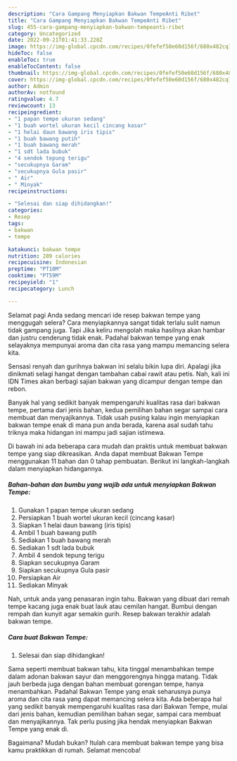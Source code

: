 ```yaml
---
description: "Cara Gampang Menyiapkan Bakwan TempeAnti Ribet"
title: "Cara Gampang Menyiapkan Bakwan TempeAnti Ribet"
slug: 455-cara-gampang-menyiapkan-bakwan-tempeanti-ribet
category: Uncategorized
date: 2022-09-21T01:41:33.228Z
image: https://img-global.cpcdn.com/recipes/0fefef50e60d156f/680x482cq70/bakwan-tempe-foto-resep-utama.jpg
hideToc: false
enableToc: true
enableTocContent: false
thumbnail: https://img-global.cpcdn.com/recipes/0fefef50e60d156f/680x482cq70/bakwan-tempe-foto-resep-utama.jpg
cover: https://img-global.cpcdn.com/recipes/0fefef50e60d156f/680x482cq70/bakwan-tempe-foto-resep-utama.jpg
author: Admin
authorAv: notfound
ratingvalue: 4.7
reviewcount: 13
recipeingredient:
- "1 papan tempe ukuran sedang"
- "1 buah wortel ukuran kecil cincang kasar"
- "1 helai daun bawang iris tipis"
- "1 buah bawang putih"
- "1 buah bawang merah"
- "1 sdt lada bubuk"
- "4 sendok tepung terigu"
- "secukupnya Garam"
- "secukupnya Gula pasir"
- " Air"
- " Minyak"
recipeinstructions:

- "Selesai dan siap dihidangkan!"
categories:
- Resep
tags:
- bakwan
- tempe

katakunci: bakwan tempe 
nutrition: 289 calories
recipecuisine: Indonesian
preptime: "PT10M"
cooktime: "PT59M"
recipeyield: "1"
recipecategory: Lunch

---
```



Selamat pagi Anda sedang mencari ide resep bakwan tempe yang menggugah selera? Cara menyiapkannya sangat tidak terlalu sulit namun tidak gampang juga. Tapi Jika keliru mengolah maka hasilnya akan hambar dan justru cenderung tidak enak. Padahal bakwan tempe yang enak selayaknya mempunyai aroma dan cita rasa yang mampu memancing selera kita.


Sensasi renyah dan gurihnya bakwan ini selalu bikin lupa diri. Apalagi jika dinikmati selagi hangat dengan tambahan cabai rawit atau petis. Nah, kali ini IDN Times akan berbagi sajian bakwan yang dicampur dengan tempe dan rebon.

Banyak hal yang sedikit banyak mempengaruhi kualitas rasa dari bakwan tempe, pertama dari jenis bahan, kedua pemilihan bahan segar sampai cara membuat dan menyajikannya. Tidak usah pusing kalau ingin menyiapkan bakwan tempe enak di mana pun anda berada, karena asal sudah tahu triknya maka hidangan ini mampu jadi sajian istimewa.


Di bawah ini ada beberapa cara mudah dan praktis untuk membuat bakwan tempe yang siap dikreasikan. Anda dapat membuat Bakwan Tempe menggunakan 11 bahan dan 0 tahap pembuatan. Berikut ini langkah-langkah dalam menyiapkan hidangannya.

<!--inarticleads1-->

##### Bahan-bahan dan bumbu yang wajib ada untuk menyiapkan Bakwan Tempe:

1. Gunakan 1 papan tempe ukuran sedang
1. Persiapkan 1 buah wortel ukuran kecil (cincang kasar)
1. Siapkan 1 helai daun bawang (iris tipis)
1. Ambil 1 buah bawang putih
1. Sediakan 1 buah bawang merah
1. Sediakan 1 sdt lada bubuk
1. Ambil 4 sendok tepung terigu
1. Siapkan secukupnya Garam
1. Siapkan secukupnya Gula pasir
1. Persiapkan  Air
1. Sediakan  Minyak


Nah, untuk anda yang penasaran ingin tahu. Bakwan yang dibuat dari remah tempe kacang juga enak buat lauk atau cemilan hangat. Bumbui dengan rempah dan kunyit agar semakin gurih. Resep bakwan terakhir adalah bakwan tempe. 

<!--inarticleads2-->

##### Cara buat Bakwan Tempe:


1. Selesai dan siap dihidangkan!

Sama seperti membuat bakwan tahu, kita tinggal menambahkan tempe dalam adonan bakwan sayur dan menggorengnya hingga matang. Tidak jauh berbeda juga dengan bahan membuat gorengan tempe, hanya menambahkan. Padahal Bakwan Tempe yang enak seharusnya punya aroma dan cita rasa yang dapat memancing selera kita. Ada beberapa hal yang sedikit banyak mempengaruhi kualitas rasa dari Bakwan Tempe, mulai dari jenis bahan, kemudian pemilihan bahan segar, sampai cara membuat dan menyajikannya. Tak perlu pusing jika hendak menyiapkan Bakwan Tempe yang enak di. 

Bagaimana? Mudah bukan? Itulah cara membuat bakwan tempe yang bisa kamu praktikkan di rumah. Selamat mencoba!
